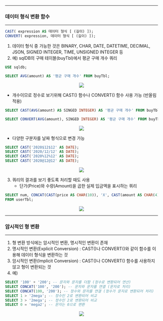 -----
### 데이터 형식 변환 함수
-----
```sql
CAST( expression AS 데이터 형식 [ (길이) ]);
CONVERT( expression, 데이터 형식 [ (길이) ]);
```

1. 데이터 형식 중 가능한 것은 BINARY, CHAR, DATE, DATETIME, DECIMAL, JSON, SIGNED INTEGER, TIME, UNSIGNED INTEGER 등
2. 예) sqlDB의 구매 테이블(buyTbl)에서 평균 구매 개수 쿼리
```sql
USE sqldb;

SELECT AVG(amount) AS '평균 구매 개수' FROM buyTbl;
```
<div align="center">
<img src="https://github.com/sooyounghan/Data-Base/assets/34672301/096148f4-4a5d-440a-b0d3-b8c3f3195cbd">
</div>

  - 개수이므로 정수로 보기위해 CAST() 함수나 CONVERT() 함수 사용 가능 (반올림 적용)
```sql
SELECT CAST(AVG(amount) AS SINGED INTEGER) AS '평균 구매 개수' FROM buyTbl;
```
```sql
SELECT CONVERT(AVG(amount), SINGED INTEGER) AS '평균 구매 개수' FROM buyTbl;
```
<div align="center">
<img src="https://github.com/sooyounghan/Data-Base/assets/34672301/88633c0a-d511-4cad-a1df-2c6146a567e3">
</div>

  - 다양한 구분자를 날짜 형식으로 변경 가능
```sql
SELECT CAST('2020$12$12' AS DATE);
SELECT CAST('2020/12/12' AS DATE);
SELECT CAST('2020%12%12' AS DATE);
SELECT CAST('2020@12@12' AS DATE);
```
<div align="center">
<img src="https://github.com/sooyounghan/Data-Base/assets/34672301/284347ee-6851-4fe5-9199-0bf0af94b98b">
</div>

3. 쿼리의 결과를 보기 좋도록 처리할 때도 사용
   - 단가(Price)와 수량(Amount)을 곱한 실제 입금액을 표시하는 쿼리
```sql
SELECT num, CONCAT(CAST(price AS CHAR(10)), 'X', CAST(amount AS CHAR(4)), '=') AS '단가 X 수량', price * amount AS '구매액'
FROM userTbl;
```
<div align="center">
<img src="https://github.com/sooyounghan/Data-Base/assets/34672301/5feb93d6-02e5-4ffd-b790-028cc4cc2c1b">
</div>

-----
### 암시적인 형 변환
-----
1. 형 변환 방식에는 암시적인 변환, 명시적인 변환이 존재
2. 명시적인 변환(Explicit Conversion) : CAST()나 CONVERT()와 같이 함수를 이용해 데이터 형식을 변환하는 것
3. 암시적인 변환(Implicit Conversion) : CAST()나 CONVERT() 함수를 사용하지 않고 형이 변환되는 것
4. 예)
```sql
SELECT '100' + '200'; -- 문자와 문자를 더함 (정수로 변환되어 연산)
SELECT CONCAT('100', '200'); -- 문자와 문자를 연결 (문자로 처리)
SELECT CONCAT(100, '200'); -- 정수와 문자를 연결 (정수가 문자로 변환되어 처리)
SELECT 1 > '2mega'; -- 정수인 2로 변환되어 비교
SELECT 3 > '2mega'; -- 정수인 2로 변환되어 비교
SELECT 0 = 'mega2'; -- 문자는 0으로 변환
```
<div align="center">
<img src="https://github.com/sooyounghan/Data-Base/assets/34672301/89b158cd-e8da-40a0-9487-fe6fe2c3ab78">
</div>

